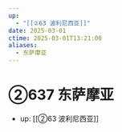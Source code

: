 ```yaml
---
up:
  - "[[②63 波利尼西亚]]"
date: 2025-03-01
ctime: 2025-03-01T13:21:00
aliases:
  - 东萨摩亚
---
```


# ②637 东萨摩亚

- up: [[②63 波利尼西亚]]

